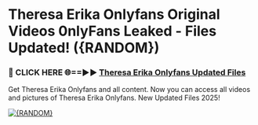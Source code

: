 # Theresa Erika Onlyfans Original Videos 0nlyFans Leaked - Files Updated! ({RANDOM})

<h3>🔴 CLICK HERE 🌐==►► <a href="https://betterlinks.top/A2PfLJ" rel="nofollow">Theresa Erika Onlyfans Updated Files</a></h3>

Get Theresa Erika Onlyfans and all content. Now you can access all videos and pictures of Theresa Erika Onlyfans. New Updated Files 2025!

[![{RANDOM}](https://i.imgur.com/ppqm5kG.gif)](https://betterlinks.top/A2PfLJ)